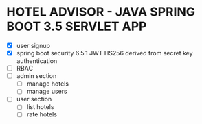 # HOTEL ADVISOR - JAVA SPRING BOOT 3.5 SERVLET APP

- [x] user signup
- [x] spring boot security 6.5.1 JWT HS256 derived from secret key authentication
- [ ] RBAC
- [ ] admin section
  - [ ] manage hotels
  - [ ] manage users
- [ ] user section
  - [ ] list hotels
  - [ ] rate hotels
